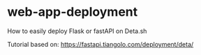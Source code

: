 # web-app-deployment
How to easily deploy Flask or fastAPI on Deta.sh

Tutorial based on: https://fastapi.tiangolo.com/deployment/deta/

